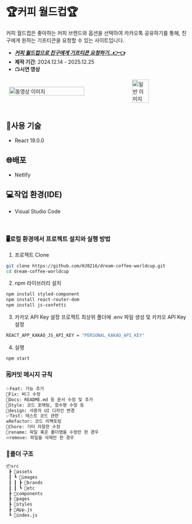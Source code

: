 # 🏆커피 월드컵🏆
커피 월드컵은 좋아하는 커피 브렌드와 옵션을 선택하여 카카오톡 공유하기를 통해, 친구에게 원하는 기프티콘을 요청할 수 있는 사이트입니다.

* [***커피 월드컵으로 친구에게 기프티콘 요청하기..👉👈***](https://hj0216.netlify.app/)
* **제작 기간**: 2024.12.14 - 2025.12.25
* 📺**시연 영상**
<div style="display: flex; justify-content: space-around; align-items: center;">
  <img src="https://github.com/user-attachments/assets/f45c3c9a-ff35-45dc-a5a9-a1a94eed0860" alt="동영상 이미지" width="64%" />
  <img src="https://github.com/user-attachments/assets/9d3eb28c-72da-432e-92f1-8937c69a728b" alt="일반 이미지" width="30%" />
</div>

</br>

## 📜사용 기술
* React 19.0.0


## 🌐배포
* Netlify


## 💻작업 환경(IDE)
* Visual Studio Code

</br>

### 🖥️로컬 환경에서 프로젝트 설치와 실행 방법
1. 프로젝트 Clone
```bash
git clone https://github.com/HJ0216/dream-coffee-worldcup.git
cd dream-coffee-worldcup
```

2. npm 라이브러리 설치
```bash
npm install styled-component
npm install react-router-dom
npm install js-confetti
```

3. 카카오 API Key 설정
프로젝트 최상위 폴더에 .env 파일 생성 및 카카오 API Key 설정
```bash
REACT_APP_KAKAO_JS_API_KEY = "PERSONAL_KAKAO_API_KEY"
```

4. 실행
```bash
npm start
```


### 🗒️커밋 메시지 규칙
```txt
✨Feat: 기능 추가
🐛Fix: 버그 수정
📝Docs: README.md 등 문서 수정 및 추가
🎨Style: 코드 포매팅, 함수명 수정 등
💄design: 사용자 UI 디자인 변경
✅Test: 테스트 코드 관련
♻️Refactor: 코드 리팩토링
🧹Chore: 기타 자잘한 수정
🚚rename: 파일 혹은 폴더명을 수정만 한 경우
🔥remove: 파일을 삭제만 한 경우
```


### 📂폴더 구조
```txt
📦src
 ┣ 📂assets
 ┃ ┗ 📂images
 ┃ ┃ ┣ 📂brands
 ┃ ┃ ┗ 📂etc
 ┣ 📂components
 ┣ 📂pages
 ┣ 📂styles
 ┣ 📜App.js
 ┗ 📜index.js
```